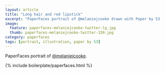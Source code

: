 ```yaml
---
layout: article
title: "Long hair and red lipstick"
excerpt: "PaperFaces portrait of @melaniejcooke drawn with Paper by 53 on an iPad."
image: 
  feature: paperfaces-melaniejcooke-twitter-lg.jpg
  thumb: paperfaces-melaniejcooke-twitter-150.jpg
category: paperfaces
tags: [portrait, illustration, paper by 53]
---
```


PaperFaces portrait of [@melaniejcooke](http://twitter.com/melaniejcooke).

{% include boilerplate/paperfaces.html %}